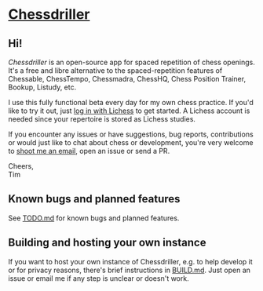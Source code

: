 # [Chessdriller](https://chessdriller.org/)

## Hi!

*Chessdriller* is an open-source app for spaced repetition of chess openings.
It's a free and libre alternative to the spaced-repetition features of Chessable, ChessTempo, Chessmadra, ChessHQ, Chess Position Trainer, Bookup, Listudy, etc.

I use this fully functional beta every day for my own chess practice.
If you'd like to try it out, just [log in with Lichess](https://chessdriller.org/join) to get started.
A Lichess account is needed since your repertoire is stored as Lichess studies.

If you encounter any issues or have suggestions, bug reports, contributions or would just like to chat about chess or development,
you're very welcome to [shoot me an email](mailto:tim@gurka.se), open an issue or send a PR.

Cheers,<br/>
Tim

## Known bugs and planned features

See [TODO.md](https://github.com/gtim/chessdriller/blob/main/TODO.md) for known bugs and planned features.

## Building and hosting your own instance

If you want to host your own instance of Chessdriller, e.g. to help develop it or for privacy reasons,
there's brief instructions in [BUILD.md](https://github.com/gtim/chessdriller/blob/main/BUILD.md).
Just open an issue or email me if any step is unclear or doesn't work.
